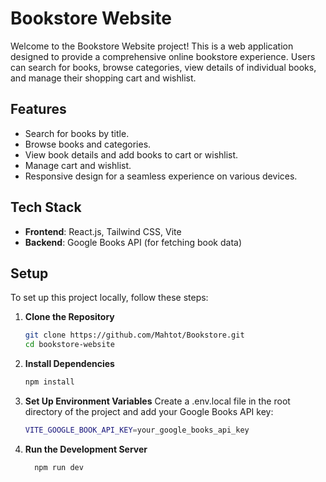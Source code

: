# Bookstore Website

Welcome to the Bookstore Website project! This is a web application designed to provide a comprehensive online bookstore experience. Users can search for books, browse categories, view details of individual books, and manage their shopping cart and wishlist.

## Features

- Search for books by title.
- Browse books and categories.
- View book details and add books to cart or wishlist.
- Manage cart and wishlist.
- Responsive design for a seamless experience on various devices.

## Tech Stack

- **Frontend**: React.js, Tailwind CSS, Vite
- **Backend**: Google Books API (for fetching book data)


## Setup

To set up this project locally, follow these steps:

1. **Clone the Repository**

   ```bash
   git clone https://github.com/Mahtot/Bookstore.git
   cd bookstore-website
2. **Install Dependencies**
   ```bash
   npm install
3. **Set Up Environment Variables**
   Create a .env.local file in the root directory of the project and add your Google Books API key:
    ```bash
    VITE_GOOGLE_BOOK_API_KEY=your_google_books_api_key
4. **Run the Development Server**
     ```bash
       npm run dev


